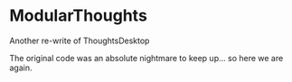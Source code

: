 # ModularThoughts
 Another re-write of ThoughtsDesktop


The original code was an absolute nightmare to keep up... so here we are again.
